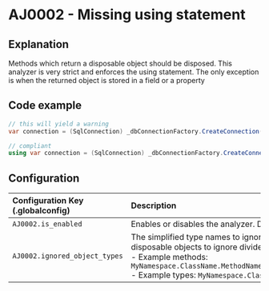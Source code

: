 # AJ0002 - Missing using statement

## Explanation
Methods which return a disposable object should be disposed. This analyzer is very strict and enforces the using statement. The only exception is when the returned object is stored in a field or a property

## Code example
````csharp
// this will yield a warning
var connection = (SqlConnection) _dbConnectionFactory.CreateConnection();

// compliant
using var connection = (SqlConnection) _dbConnectionFactory.CreateConnection();
````
## Configuration

| Configuration Key (.globalconfig) | Description |
|:----------------------------------|:------------|
| `AJ0002.is_enabled`               | Enables or disables the analyzer. Default is `true`. |
| `AJ0002.ignored_object_types`     | The simplified type names to ignore or the simplified method names that returns disposable objects to ignore divided by a pipe sign (\|).<br/>- Example methods: `MyNamespace.ClassName.MethodName\|MyNamespace.GenericClass``1.GetDisposable` <br/>- Example types: `MyNamespace.ClassName`\|`MyNamespace.GenericClass``1`|
